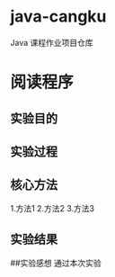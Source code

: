# java-cangku
Java 课程作业项目仓库

# 阅读程序
## 实验目的

## 实验过程
## 核心方法
1.方法1
2.方法2
3.方法3
## 实验结果
##实验感想
通过本次实验
